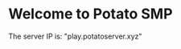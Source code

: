 <html>
<body>

<h1>Welcome to Potato SMP</h1>

<p>The server IP is: "play.potatoserver.xyz"</p>

</body>
</html>

